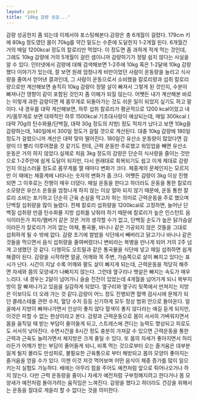 ```yaml
---
layout: post
title: "10kg 감량 성공..."
---
```


감량 성공한지 좀 되는데 이제서야 포스팅해본다.감량은 총 6개월이 걸렸다. 179cm 키에 80kg 정도였던 몸이 70kg를 약간 밑도는 수준에 도달한지 1-2개월 된다. 6개월간 거의 매일 1200kcal 정도의 칼로리만 먹었다. 이 정도면 좀 과하게 적게 먹는 것인데, 그래도 10kg 감량에 거의 5개월이 걸린 셈이니까 감량하기가 정말 쉽지 않다는 사실을 알 수 있다. 인터넷에서 감량에 대해 검색해보면 1-2주에 10kg 혹은 1-2달에 10kg 감량했다 이야기가 있는데, 잘 보면 원래 엄청나게 비만이었던 사람이 운동량을 늘리고 식사량을 줄여서 얻어낸 결과인데, 그 사람이 운동으로서 소비했을 칼로리량과 섭취 칼로리량으로만 계산해보면 솔직히 10kg 감량이 정말 살이 빠져서 그렇게 된 것인지, 수분이 빠져나간 영향이 같이 포함된 것인지 좀 이해가 되질 않는다. 어쨋든 내가 계산해본 바로는 이렇게 과한 감량이면 제 몸무게로 되돌아가는 것도 쉬운 일이 되었지 싶기도 하고 말이다. 내 경우를 대략 계산해보면, 하루 섭취 칼로리가 평균적으로 1200 kcal이었고 내 키/몸무게로 보면 대략적인 하루 1500kcal 기초대사량이 예상되는데, 매일 300kcal ( 대략 70g의 탄수화물/단백질, 대략 30g 정도의 지방) 정도 적자가 났다고 보면 10kg을 감량하는데, 140일에서 300일 정도가 걸릴 것으로 계산된다. 대충 10kg 감량에 180일 정도가 걸렸으니까 계산은 대략 맞아 떨어진다. 180일간 유산소 운동량이 많았다면 감량이 더 빨리 이루어졌을 것 같기도 한데, 근력 운동만 주로했고 워밍업을 빼면 유산소 운동은 거의 하지 않았다.실제로 처음 3kg 정도의 감량은 단순히 식사량을 줄이는 것만으로 1-2주안에 쉽게 도달이 되지만, 다시 원래대로 회복되기도 쉽고 이게 제대로 감량인지 의심스러울 정도로 몸무게를 잴 때마다 변화가 크다. 체중계의 문제인지는 모르지만 이 때에는 체중계에 나타나는 숫자의 변화가 좀 크다. 어쨋든 감량이 3kg 이상 진행되면 그 이후로는 진행이 매우 더뎠다. 매일 운동을 한다고 하더라도 운동을 통한 칼로리 소모량은 유산소 운동을 엄청나게 하지 않는 이상 얼마 되지 않기 때문에, 운동 통한 칼로리 소비는 포기하고 단순히 근육 손실을 막고자 하는 의미로 근력운동을 주로 했으며 단백질 섭취량을 많이 늘렸다. 전체 칼로리 섭취량을 1200kcal로 고정하면, 늘어난 단백질 섭취량 만큼 탄수화물 지방 섭취를 낮춰야 하기 때문에 칼로리가 높은 인스턴트 음식이라든가 피자/햄버거 같은 것은 거의 생각할 수가 없고, 단백질 순도가 높은 닭가슴살이라든가 칼로리가 거의 없는 야채, 통곡물, 바나나 같은 가공되지 않은 것들을 그대로 섭취하게 될 수 밖에 없다. 감량 초기에 쌀밥을 식단에서 빼버리고 닭고기나 바나나 같은 것들을 먹으면서 음식 섭취량을 줄여버렸더니 변비라는 복병을 만나게 되어 거의 2주 넘게 고생했던 것 같다. 다행히도 오트밀과 같은 통곡물을 식단에 넣고 매일 섭취하면 쉽게 해결이 된다. 감량을 시작하면 얼굴, 어깨와 목 주변, 가슴쪽으로 살이 빠지고 있다는 표시가 난다. 시간이 지날 수록 어깨와 팔도 살이 빠지게 되는데, 근력운동을 적당히 해주면 자세와 몸의 모양새가 나빠지지 않는다. 그런데 옆구리나 뱃살은 빠지는 속도가 매우 느리다. 내 경우는 2달이 넘어가니 슬슬 진전이 있었는데 4개월을 넘어가게 되니 복부지방이 잘 빠져나가고 있음을 실감하게 되었다. 옆구리와 옆구리 뒷쪽에서 만져지는 지방은 이보다도 더 오래 가는 것 같다.감량이 어느 정도 진행되면 혈액 검사시에 문제가 되던 콜레스테롤 관련 수치, 혈당 수치 등등 신기하게 모두 정상 범위 안으로 돌아온다. 얼굴에서 지방이 빠져나가면서 인상이 좋지 않다 혈색이 좋지 않다라는 얘길 듣게 되지만, 이것은 피할 수 없는 현상이라고 본다. 감량과 근력운동으로 몸이 서서히 가벼워지면서 몸을 움직일 때 받는 부담이 줄어들게 되고, 스트레스에 견디는 능력도 향상되고 피로도도 서서히 낮아진다. 수면시간을 8시간 정도 충분히 가져갈 수 있으면 근력운동을 통한 근력과 근육도 늘려가면서 체지방은 크게 줄일 수 있다. 또 몸의 자세가 좋아지면서 허리라든가 어깨가 받는 부담이 줄어들게 되니, 비록 먹는 것으로부터 오는 즐거움은 대부분 잃게 될지 몰라도 만성피로, 불필요한 근육통으로 부터 해방되고 몸의 모양이 좋아지는 즐거움을 얻을 수가 있다. 이젠 이것 저것 먹어보며 어떤 음식이 체중 증가를 많이 일으키는지 실험도 가능하다. 배에는 아무리 힘을 주어도 예전처럼 앞으로 튀어나오거나 하지 않는다. 다만 근력 운동량을 줄이니 자세가 예전처럼 구부정해지려고 한다거나 몸 모양새가 예전처럼 돌아가려는 움직임은 느껴진다. 감량을 했다고 하더라도 건강을 위해서는 운동을 절대로 게을리 할 수 없다는 것을 의미한다. 

